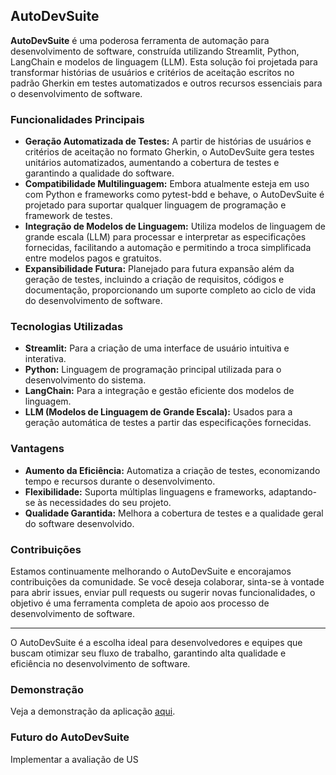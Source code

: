 ## AutoDevSuite

**AutoDevSuite** é uma poderosa ferramenta de automação para desenvolvimento de software, construída utilizando Streamlit, Python, LangChain e modelos de linguagem (LLM). Esta solução foi projetada para transformar histórias de usuários e critérios de aceitação escritos no padrão Gherkin em testes automatizados e outros recursos essenciais para o desenvolvimento de software.

### Funcionalidades Principais

- **Geração Automatizada de Testes:** A partir de histórias de usuários e critérios de aceitação no formato Gherkin, o AutoDevSuite gera testes unitários automatizados, aumentando a cobertura de testes e garantindo a qualidade do software.
- **Compatibilidade Multilinguagem:** Embora atualmente esteja em uso com Python e frameworks como pytest-bdd e behave, o AutoDevSuite é projetado para suportar qualquer linguagem de programação e framework de testes.
- **Integração de Modelos de Linguagem:** Utiliza modelos de linguagem de grande escala (LLM) para processar e interpretar as especificações fornecidas, facilitando a automação e permitindo a troca simplificada entre modelos pagos e gratuitos.
- **Expansibilidade Futura:** Planejado para futura expansão além da geração de testes, incluindo a criação de requisitos, códigos e documentação, proporcionando um suporte completo ao ciclo de vida do desenvolvimento de software.

### Tecnologias Utilizadas

- **Streamlit:** Para a criação de uma interface de usuário intuitiva e interativa.
- **Python:** Linguagem de programação principal utilizada para o desenvolvimento do sistema.
- **LangChain:** Para a integração e gestão eficiente dos modelos de linguagem.
- **LLM (Modelos de Linguagem de Grande Escala):** Usados para a geração automática de testes a partir das especificações fornecidas.

### Vantagens

- **Aumento da Eficiência:** Automatiza a criação de testes, economizando tempo e recursos durante o desenvolvimento.
- **Flexibilidade:** Suporta múltiplas linguagens e frameworks, adaptando-se às necessidades do seu projeto.
- **Qualidade Garantida:** Melhora a cobertura de testes e a qualidade geral do software desenvolvido.

### Contribuições

Estamos continuamente melhorando o AutoDevSuite e encorajamos contribuições da comunidade. Se você deseja colaborar, sinta-se à vontade para abrir issues, enviar pull requests ou sugerir novas funcionalidades, o objetivo é uma ferramenta completa de apoio aos processo de desenvolvimento de software.

---

O AutoDevSuite é a escolha ideal para desenvolvedores e equipes que buscam otimizar seu fluxo de trabalho, garantindo alta qualidade e eficiência no desenvolvimento de software.

### Demonstração

Veja a demonstração da aplicação [aqui](https://autodevsuite-bdd.streamlit.app/).

### Futuro do AutoDevSuite

Implementar a avaliação de US


